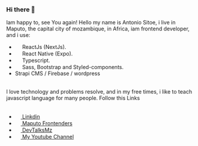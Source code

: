 ### Hi there 👋

Iam happy to, see You again!
Hello my name is Antonio Sitoe, i live in Maputo, the capital city of mozambique, in Africa, iam frontend developer, and i use:

- <img src="https://user-images.githubusercontent.com/72309855/166139684-2aa71f49-e9ef-4fce-8db3-a3331dd355a0.png" width="15px"> ReactJs (NextJs).
- <img src="https://user-images.githubusercontent.com/72309855/166139684-2aa71f49-e9ef-4fce-8db3-a3331dd355a0.png" width="15px"> React Native (Expo).
- <img src="https://user-images.githubusercontent.com/72309855/166139904-13e25048-61e8-4259-b623-3b7fdc1c9052.png" width="15px"> Typescript.
- <img src="https://user-images.githubusercontent.com/72309855/166139827-da4c230c-d1e3-4ea3-8fb6-08c8dd5fb478.png" width="15px"> Sass, Bootstrap and Styled-components.
- Strapi CMS / Firebase / wordpress

<p style="margin-top: 2rem;">
  I love technology and problems resolve, and in my free times, i like to teach javascript language for many people.
  Follow this Links
</p>

<ul style="margin-top: 2rem;">
  <li>
   <a href="https://www.linkedin.com/in/antonio-sitoe-521b64205/">
      <img src="https://scontent.fmpm2-1.fna.fbcdn.net/v/t39.30808-6/267422938_4880673518668256_5792791296770782057_n.png?_nc_cat=108&ccb=1-7&_nc_sid=09cbfe&_nc_ohc=4V1YcXaDDc0AX99xjbx&_nc_zt=23&_nc_ht=scontent.fmpm2-1.fna&oh=00_AT_85belkuQWz9frMlY4c5-UmpIzcl7bAOj3kX5PLEX0-w&oe=631D69A9" width="15px"/>
     Linkdin
   </a></li>
  <li>
   <a href="https://www.youtube.com/channel/UCTy7lznUiiBzmS4LqDKysSA">
     <img src="https://user-images.githubusercontent.com/72309855/166140410-66ad3f65-ecc6-4497-b679-08f18a206342.png" width="15px"/>
     Maputo Frontenders
   </a></li>
  <li>
    <a href="https://www.youtube.com/channel/UCSPLWDkv3OPVCXJo_nDq3LQ">
    <img src="https://user-images.githubusercontent.com/72309855/166140412-7db2919a-2b8c-4d1d-9c43-aeaf4aa4d9b2.jpg" width="15px">    DevTalksMz
    </a>
  </li>
  
  <li>
   <a href="https://www.youtube.com/channel/UCV_uXipzR4hVyiGQ48msgvg/videos">
     <img src="https://image.similarpng.com/very-thumbnail/2020/05/YouTube-logo-vector-PNG.png" width="15px"/>
     My Youtube Channel
   </a></li>
</ul>
